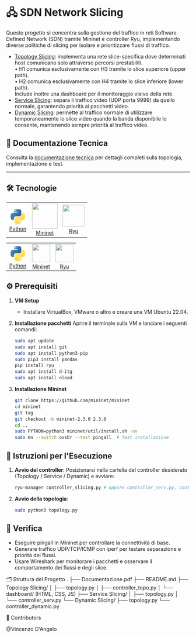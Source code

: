 # 🖧 SDN Network Slicing

Questo progetto si concentra sulla gestione del traffico in reti Software Defined Network (SDN) tramite Mininet e controller Ryu, implementando diverse politiche di slicing per isolare e prioritizzare flussi di traffico.

- [Topology Slicing](./Topology_Slicing): implementa una rete slice-specifica dove determinati host comunicano solo attraverso percorsi prestabiliti.  
  • H1 comunica esclusivamente con H3 tramite lo slice superiore (upper path).  
  • H2 comunica esclusivamente con H4 tramite lo slice inferiore (lower path).  
  Include inoltre una dashboard per il monitoraggio visivo della rete.
- [Service Slicing](./Service_Slicing): separa il traffico video (UDP porta 9999) da quello normale, garantendo priorità ai pacchetti video.
- [Dynamic Slicing](./Dynamic_Slicing): permette al traffico normale di utilizzare temporaneamente lo slice video quando la banda disponibile lo consente, mantenendo sempre priorità al traffico video.

## 📘 Documentazione Tecnica

Consulta la [documentazione tecnica](./Documentazione.pdf) per dettagli completi sulla topologia, implementazione e test.

---
## 🛠️ Tecnologie

<table>
  <tr>
    <td align="center">
      <a href="https://www.python.org/" target="_blank">
        <img src="https://raw.githubusercontent.com/devicons/devicon/master/icons/python/python-original.svg" width="50" height="50" style="vertical-align: middle;"/><br>
        Python
      </a>
    </td>
    <td align="center">
      <a href="https://mininet.org/" target="_blank">
        <img width="70" height="70" src="https://github.com/user-attachments/assets/6d83f1f6-baae-444a-9fba-bd53128c0bb2"/><br>
        Mininet
      </a>
    </td>
    <td align="center">
      <a href="https://ryu.readthedocs.io/" target="_blank">
        <img width="60" height="60" src="https://github.com/user-attachments/assets/4c6910aa-764b-444a-b825-c2904dba548d"/><br>
        Ryu
      </a>
    </td>
  </tr>
</table>





<table>
  <tr>
    <td align="center">
      <a href="https://www.python.org/" target="_blank">
        <img src="https://raw.githubusercontent.com/devicons/devicon/master/icons/python/python-original.svg" width="50" height="50" style="vertical-align: middle;"/><br>
        Python
      </a>
    </td>
    <td align="center">
      <a href="https://mininet.org/" target="_blank">
        <img width="50" height="50" src="https://github.com/user-attachments/assets/6d83f1f6-baae-444a-9fba-bd53128c0bb2"/><br>
        Mininet
      </a>
    </td>
    <td align="center">
      <a href="https://ryu.readthedocs.io/" target="_blank">
        <img width="50" height="50" src="https://github.com/user-attachments/assets/4c6910aa-764b-444a-b825-c2904dba548d"/><br>
        Ryu
      </a>
    </td>
  </tr>
</table>





## ⚙️ Prerequisiti

1. **VM Setup**
   - Installare VirtualBox, VMware o altro e creare una VM Ubuntu 22.04.

2. **Installazione pacchetti**
   Aprire il terminale sulla VM e lanciare i seguenti comandi:
   ```bash
   sudo apt update
   sudo apt install git
   sudo apt install python3-pip
   sudo pip3 install pandas
   pip install ryu
   sudo apt install d-itg
   sudo apt install nload
   ```
   
3. **Installazione Mininet**
    ```bash
   git clone https://github.com/mininet/mininet
   cd mininet
   git tag
   git checkout -b mininet-2.3.0 2.3.0
   cd ..
   sudo PYTHON=python3 mininet/util/install.sh -nv
   sudo mn --switch ovsbr --test pingall  # Test installazione
   ```

## 📖 Istruzioni per l'Esecuzione

1. **Avvio del controller**: Posizionarsi nella cartella del controller desiderato (Topology / Service / Dynamic) e avviare:
   ```bash
   ryu-manager controller_slicing.py # oppure controller_serv.py, controller_dynamic.py a seconda del caso
   ```
2. **Avvio della topologia**:
   ```bash
   sudo python3 topology.py
   ```

## 🧪 Verifica

- Eseguire pingall in Mininet per controllare la connettività di base.
- Generare traffico UDP/TCP/ICMP con iperf per testare separazione e priorità dei flussi.
- Usare Wireshark per monitorare i pacchetti e osservare il comportamento dei flussi e degli slice.

🗂️ Struttura del Progetto
.
├── Documentazione.pdf
├── README.md
├── Topology Slicing/
│   ├── topology.py
│   ├── controller_topo.py
│   └── dashboard/ (HTML, CSS, JS)
├── Service Slicing/
│   ├── topology.py
│   └── controller_serv.py
└── Dynamic Slicing/
    ├── topology.py
    └── controller_dynamic.py

👥 Contributors

@Vincenzo D'Angelo

